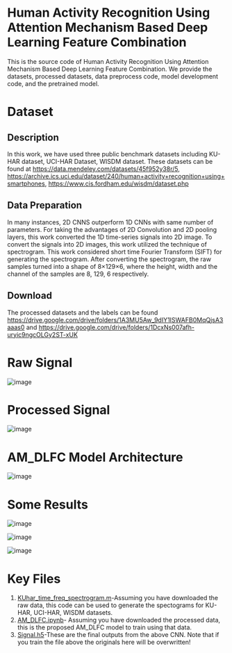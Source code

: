 # Human Activity Recognition Using Attention Mechanism Based Deep Learning Feature Combination

This is the source code of Human Activity Recognition Using Attention Mechanism Based Deep Learning Feature Combination. We provide the datasets, processed datasets, data preprocess code, model development code, and the pretrained  model.

# Dataset
## Description 
In this work, we have used three public benchmark datasets including KU-HAR dataset, UCI-HAR Dataset, WISDM dataset. These datasets can be found at https://data.mendeley.com/datasets/45f952y38r/5, https://archive.ics.uci.edu/dataset/240/human+activity+recognition+using+smartphones, https://www.cis.fordham.edu/wisdm/dataset.php

## Data Preparation
In many instances, 2D CNNS outperform 1D CNNs with same number of parameters. For taking the advantages of 2D Convolution and 2D pooling layers, this work converted the 1D time-series signals into 2D image. To convert the signals into 2D images, this work utilized the technique of spectrogram. This work considered short time Fourier Transform (SIFT) for generating the spectrogram. After converting the spectrogram, the raw samples turned into a shape of 8×129×6, where the height, width and the channel of the samples are 8, 129, 6 respectively.

## Download
The processed datasets and the labels can be found https://drive.google.com/drive/folders/1A3MU5Aw_9dIY1ISWAFB0MqQjsA3aaas0
and https://drive.google.com/drive/folders/1DcxNs007afh-uryic9ngcOLGy2ST-xUK



# Raw Signal
![image](https://github.com/Masrur02/AM_DLFC/assets/33350185/686949aa-30c1-4aa2-8f5b-2a76ec984d81)

# Processed Signal
![image](https://github.com/Masrur02/AM_DLFC/assets/33350185/ee0f685a-e040-48bf-b147-c3aada0f57f4)

# AM_DLFC Model Architecture
![image](https://github.com/Masrur02/AM_DLFC/assets/33350185/7602bc2a-238c-49a9-9c1e-bb2ba40341d2)

# Some Results
![image](https://github.com/Masrur02/AM_DLFC/assets/33350185/538783ed-bb05-4aad-bf17-4d354a8a124f)

![image](https://github.com/Masrur02/AM_DLFC/assets/33350185/94b19339-10f3-4428-bd83-6c4ebce7b6b5)

![image](https://github.com/Masrur02/AM_DLFC/assets/33350185/4bf84c7c-f903-40e0-aa2c-0b4b583a845f)

# Key Files
1. [KUhar_time_freq_spectrogram.m](https://github.com/Masrur02/AM_DLFC/blob/main/KUhar_time_freq_spectrogram.m)-Assuming you have downloaded the raw data, this code can be used to generate the spectograms for KU-HAR, UCI-HAR, WISDM datasets.
2. [AM_DLFC.ipynb](https://github.com/Masrur02/AM_DLFC/blob/main/AM_DLFC.ipynb)- Assuming you have downloaded the processed data, this is the proposed AM_DLFC model to train using that data.
3. [Signal.h5](https://github.com/Masrur02/AM_DLFC/blob/main/Signal.h5)-These are the final outputs from the above CNN. Note that if you train the file above the originals here will be overwritten!

